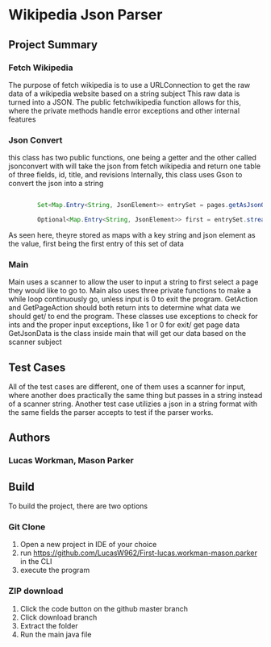 # Wikipedia Json Parser

## Project Summary

### Fetch Wikipedia

The purpose of fetch wikipedia is to use a URLConnection to get the raw data of a wikipedia website based on a string subject
This raw data is turned into a JSON. The public fetchwikipedia function allows for this, where the private methods handle error exceptions and other internal features

### Json Convert

this class has two public functions, one being a getter and the other called jsonconvert with will take the json from fetch wikipedia and return one table of three fields, id, title, and revisions
Internally, this class uses Gson to convert the json into a string 

```java

        Set<Map.Entry<String, JsonElement>> entrySet = pages.getAsJsonObject().entrySet();

        Optional<Map.Entry<String, JsonElement>> first = entrySet.stream().findFirst();

```

As seen here, theyre stored as maps with a key string and json element as the value, first being the first entry of this set of data


### Main

Main uses a scanner to allow the user to input a string to first select a page they would like to go to.
Main also uses three private functions to make a while loop continuously go, unless input is 0 to exit the program.
GetAction and GetPageAction should both return ints to determine what data we should get/ to end the program.
These classes use exceptions to check for ints and the proper input exceptions, like 1 or 0 for exit/ get page data
GetJsonData is the class inside main that will get our data based on the scanner subject


## Test Cases

All of the test cases are different, one of them uses a scanner for input, where another does practically the same thing but passes in a string instead of a scanner string.
Another test case utilizies a json in a string format with the same fields the parser accepts to test if the parser works.




## Authors

### Lucas Workman, Mason Parker

## Build

To build the project, there are two options

### Git Clone
1) Open a new project in IDE of your choice
2) run https://github.com/LucasW962/First-lucas.workman-mason.parker in the CLI
3) execute the program

### ZIP download
1) Click the code button on the github master branch
2) Click download branch
3) Extract the folder
4) Run the main java file
